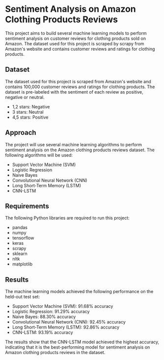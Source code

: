 # Sentiment Analysis on Amazon Clothing Products Reviews

This project aims to build several machine learning models to perform sentiment analysis on customer reviews for
clothing products sold on Amazon. The dataset used for this project is scraped by scrapy from Amazon's website and contains
customer reviews and ratings for clothing products.

## Dataset

The dataset used for this project is scraped from Amazon's website and contains 100,000 customer reviews and ratings for
clothing products. The dataset is pre-labeled with the sentiment of each review as positive, negative or neutral.

- 1,2 stars: Negative
- 3 stars: Neutral
- 4,5 stars: Positive

## Approach

The project will use several machine learning algorithms to perform sentiment analysis on the Amazon clothing products
reviews dataset. The following algorithms will be used:

- Support Vector Machine (SVM)
- Logistic Regression
- Naive Bayes
- Convolutional Neural Network (CNN)
- Long Short-Term Memory (LSTM)
- CNN-LSTM

## Requirements

The following Python libraries are required to run this project:

- pandas
- numpy
- tensorflow
- keras
- scrapy
- sklearn
- nltk
- matplotlib

## Results

The machine learning models achieved the following performance on the held-out test set:

- Support Vector Machine (SVM): 91.68% accuracy
- Logistic Regression: 91.29% accuracy
- Naive Bayes: 88.30% accuracy
- Convolutional Neural Network (CNN): 92.45% accuracy
- Long Short-Term Memory (LSTM): 92.86% accuracy
- CNN-LSTM: 93.19% accuracy

The results show that the CNN-LSTM model achieved the highest accuracy, indicating that it is the best-performing model
for sentiment analysis on Amazon clothing products reviews in the dataset.
